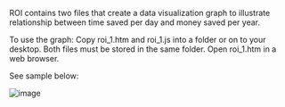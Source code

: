 ROI contains two files that create a data visualization graph to illustrate relationship between time saved per day and money saved per year.

To use the graph:
Copy roi_1.htm and roi_1.js into a folder or on to your desktop. Both files must be stored in the same folder.
Open roi_1.htm in a web browser.

See sample below: 


![image](https://user-images.githubusercontent.com/40044568/99611154-27614a80-29e1-11eb-863b-1eebcb0127bc.png)

